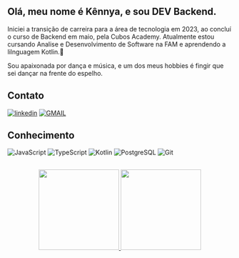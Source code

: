 ## Olá, meu nome é Kênnya, e sou DEV Backend. 
Iniciei a transição de carreira para a área de tecnologia em 2023, ao concluí o curso de Backend em maio, pela Cubos Academy.
Atualmente estou cursando Analise e Desenvolvimento de Software na FAM e aprendendo a lilnguagem Kotlin.👋

Sou apaixonada por dança e música, e um dos meus hobbies é fingir que sei dançar na frente do espelho.

          
## Contato
[![linkedin](https://img.shields.io/badge/LinkedIn-0077B5?style=for-the-badge&logo=linkedin&logoColor=white)](https://www.linkedin.com/in/kennya-lopes-andre/)
[![GMAIL](https://img.shields.io/badge/Gmail-D14836?style=for-the-badge&logo=gmail&logoColor=white)](mailto:kennyalandre@gmail.com)

## Conhecimento

![JavaScript](https://img.shields.io/badge/JavaScript-F7DF1E?style=for-the-badge&logo=javascript&logoColor=black)
![TypeScript](https://img.shields.io/badge/TypeScript-007ACC?style=for-the-badge&logo=typescript&logoColor=white)
![Kotlin](https://img.shields.io/badge/Kotlin-8b008b?style=for-the-badge&logo=kotlin&logoColor=original)
![PostgreSQL](https://img.shields.io/badge/PostgreSQL-336791?style=for-the-badge&logo=postgresql&logoColor=white)
![Git](https://img.shields.io/badge/Git-F05032?style=for-the-badge&logo=git&logoColor=white)

##

<div align="center">
  <a href="https://github.com/lopesken">
  <img height="180em" src="https://github-readme-stats.vercel.app/api?username=lopesken&show_icons=true&theme=dark&include_all_commits=true&count_private=true"/>
  <img height="180em" src="https://github-readme-stats.vercel.app/api/top-langs/?username=lopesken&layout=compact&langs_count=7&theme=dark"/>
</div>
<!--
**lopesken/lopesken** is a ✨ _special_ ✨ repository because its `README.md` (this file) appears on your GitHub profile.

Here are some ideas to get you started:

- 🔭 I’m currently working on ...
- 🌱 I’m currently learning ...
- 👯 I’m looking to collaborate on ...
- 🤔 I’m looking for help with ...
- 💬 Ask me about ...
- 📫 How to reach me: ...
- 😄 Pronouns: ...
- ⚡ Fun fact: ...
-->
